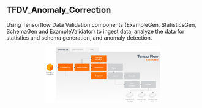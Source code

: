 ## TFDV_Anomaly_Correction

Using Tensorflow Data Validation components (ExampleGen, StatisticsGen, SchemaGen and ExampleValidator) to ingest data, analyze the data for statistics and schema generation, and anomaly detection.


<p align="center" width="100%">
    <img width="60%" src="tfx.png">
</p>